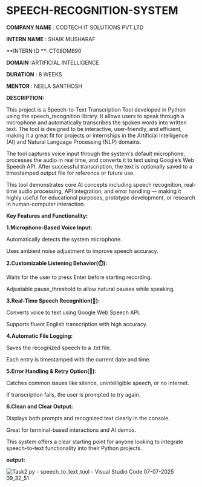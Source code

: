 # SPEECH-RECOGNITION-SYSTEM

**COMPANY NAME** : CODTECH IT SOLUTIONS PVT.LTD

**INTERN NAME** : SHAIK MUSHARAF

**INTERN ID **: CT08DM690

**DOMAIN** :ARTIFICIAL INTELLIGENCE

**DURATION** : 8 WEEKS

**MENTOR** : NEELA SANTHOSH

**DESCRIPTION:**

This project is a Speech-to-Text Transcription Tool developed in Python using the speech_recognition library. It allows users to speak through a microphone and automatically transcribes the spoken words into written text. The tool is designed to be interactive, user-friendly, and efficient, making it a great fit for projects or internships in the Artificial Intelligence (AI) and Natural Language Processing (NLP) domains.

The tool captures voice input through the system's default microphone, processes the audio in real time, and converts it to text using Google’s Web Speech API. After successful transcription, the text is optionally saved to a timestamped output file for reference or future use.

This tool demonstrates core AI concepts including speech recognition, real-time audio processing, API integration, and error handling — making it highly useful for educational purposes, prototype development, or research in human-computer interaction.

**Key Features and Functionality:**

**1.Microphone-Based Voice Input:**

Automatically detects the system microphone.

Uses ambient noise adjustment to improve speech accuracy.

**2.Customizable Listening Behavior(⏱️):**

Waits for the user to press Enter before starting recording.

Adjustable pause_threshold to allow natural pauses while speaking.

**3.Real-Time Speech Recognition(🧠):**

Converts voice to text using Google Web Speech API.

Supports fluent English transcription with high accuracy.

**4.Automatic File Logging:**

Saves the recognized speech to a .txt file.

Each entry is timestamped with the current date and time.

**5.Error Handling & Retry Option(🔁)**:

Catches common issues like silence, unintelligible speech, or no internet.

If transcription fails, the user is prompted to try again.

**6.Clean and Clear Output:**

Displays both prompts and recognized text clearly in the console.

Great for terminal-based interactions and AI demos.

This system offers a clear starting point for anyone looking to integrate speech-to-text functionality into their Python projects.

**output:**

![Task2 py - speech_to_text_tool - Visual Studio Code 07-07-2025 09_32_51](https://github.com/user-attachments/assets/9deb491b-6352-4e90-bdb9-a7efc1d692ae)
